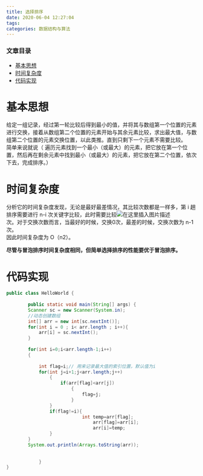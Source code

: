 ```yaml
---
title: 选择排序
date: 2020-06-04 12:27:04
tags: 
categories: 数据结构与算法
---
```


<!--more-->

### 文章目录

- [基本思想](#_2)
- [时间复杂度](#_7)
- [代码实现](#_15)

# 基本思想

给定一组记录，经过第一轮比较后得到最小的值，并将其与数组第一个位置的元素进行交换，接着从数组第二个位置的元素开始与其余元素比较，求出最大值，与数组第二个位置的元素交换位置，以此类推。直到只剩下一个元素不需要比较。  
简单来说就说（ 遍历元素找到一个最小（或最大）的元素，把它放在第一个位置，然后再在剩余元素中找到最小（或最大）的元素，把它放在第二个位置，依次下去，完成排序。）

# 时间复杂度

分析它的时间复杂度发现，无论是最好最差情况，其比较次数都是一样多，第 i 趟排序需要进行 n-i 次关键字比较，此时需要比较![在这里插入图片描述](https://img-blog.csdnimg.cn/20200604121836801.png)  
次。对于交换次数而言，当最好的时候，交换0次，最差的时候，交换次数为 n-1 次。  
因此时间复杂度为 O（n2）。

**尽管与冒泡排序时间复杂度相同，但简单选择排序的性能要优于冒泡排序。**

# 代码实现

```java
public class HelloWorld {
	
		public static void main(String[] args) {
		Scanner sc = new Scanner(System.in);
		//动态创建数组
		int[] arr = new int[sc.nextInt()];
		for(int i = 0 ; i< arr.length ; i++){
			arr[i] = sc.nextInt();
		}
		
		for(int i=0;i<arr.length-1;i++)
		{
			
			int flag=i;// 用来记录最大值的索引位置，默认值为i
			for(int j=i+1;j<arr.length;j++)
				{
					if(arr[flag]<arr[j])
						{	
							flag=j;
						}
				}
				if(flag!=i){
                            int temp=arr[flag];
                                arr[flag]=arr[i];
                                arr[i]=temp;
                }
		}
		System.out.println(Arrays.toString(arr));
		
				
			}
}

```